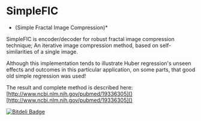 SimpleFIC
=========

* (Simple Fractal Image Compression)*

SimpleFIC is encoder/decoder for robust fractal image compression technique; An iterative image compression method, based on self-similarities of a single image.

Although this implementation tends to illustrate Huber regression's unseen effects and outcomes in this particular application, on some parts, that good old simple regression was used!

The result and complete method is described here: [http://www.ncbi.nlm.nih.gov/pubmed/19336305]()[http://www.ncbi.nlm.nih.gov/pubmed/19336305]()


[![Bitdeli Badge](https://d2weczhvl823v0.cloudfront.net/morteza/simplefic/trend.png)](https://bitdeli.com/free "Bitdeli Badge")

